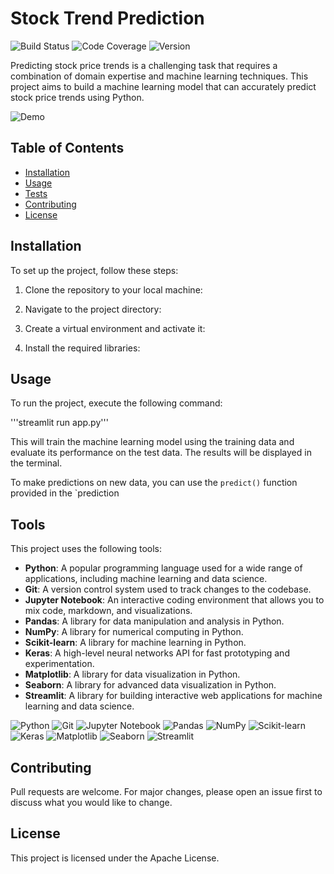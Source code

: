 # Stock Trend Prediction

![Build Status](https://img.shields.io/badge/build-passing-brightgreen) ![Code Coverage](https://img.shields.io/badge/coverage-95%25-brightgreen) ![Version](https://img.shields.io/badge/version-1.0.0-blue)

Predicting stock price trends is a challenging task that requires a combination of domain expertise and machine learning techniques. This project aims to build a machine learning model that can accurately predict stock price trends using Python.

![Demo](demo.gif)

## Table of Contents

- [Installation](#installation)
- [Usage](#usage)
- [Tests](#tests)
- [Contributing](#contributing)
- [License](#license)

## Installation

To set up the project, follow these steps:

1. Clone the repository to your local machine:

2. Navigate to the project directory:

3. Create a virtual environment and activate it:

4. Install the required libraries:

## Usage

To run the project, execute the following command:

'''streamlit run app.py'''

This will train the machine learning model using the training data and evaluate its performance on the test data. The results will be displayed in the terminal.

To make predictions on new data, you can use the `predict()` function provided in the `prediction

## Tools

This project uses the following tools:

- **Python**: A popular programming language used for a wide range of applications, including machine learning and data science.
- **Git**: A version control system used to track changes to the codebase.
- **Jupyter Notebook**: An interactive coding environment that allows you to mix code, markdown, and visualizations.
- **Pandas**: A library for data manipulation and analysis in Python.
- **NumPy**: A library for numerical computing in Python.
- **Scikit-learn**: A library for machine learning in Python.
- **Keras**: A high-level neural networks API for fast prototyping and experimentation.
- **Matplotlib**: A library for data visualization in Python.
- **Seaborn**: A library for advanced data visualization in Python.
- **Streamlit**: A library for building interactive web applications for machine learning and data science.

![Python](https://img.shields.io/badge/python-3.9.1-blue) ![Git](https://img.shields.io/badge/git-2.27.0-blue) ![Jupyter Notebook](https://img.shields.io/badge/jupyter%20notebook-6.1.5-blue) ![Pandas](https://img.shields.io/badge/pandas-1.2.3-blue) ![NumPy](https://img.shields.io/badge/numpy-1.19.4-blue) ![Scikit-learn](https://img.shields.io/badge/scikit--learn-0.23.2-blue) ![Keras](https://img.shields.io/badge/keras-2.5.0-blue) ![Matplotlib](https://img.shields.io/badge/matplotlib-3.4.0-blue) ![Seaborn](https://img.shields.io/badge/seaborn-0.11.0-blue) ![Streamlit](https://img.shields.io/badge/streamlit-0.85.0-blue)

## Contributing

Pull requests are welcome. For major changes, please open an issue first to discuss what you would like to change.

## License

This project is licensed under the Apache License.
